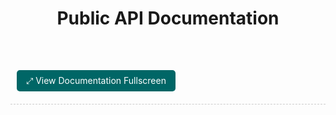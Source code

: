 ﻿---
title: "Public API Documentation"
_disableBreadcrumb: false
_disableAffix: true
_enableSearch: false
_disableToc: false
---

<div style="margin-bottom:15px;padding:10px;border-bottom:1px dashed #ccc;">
  <a href="Public-API.v1-fv.html" style="display:inline-block;padding: 8px 15px; background-color: #006666; color: white; text-decoration: none; border-radius: 5px;margin-bottom:10px;">
    ⤢ View Documentation Fullscreen
  </a>
</div>

<div id="stoplight-api-container" style="margin-top:20px;"></div>
<meta name="viewport" content="width=device-width, initial-scale=1, shrink-to-fit=no">
<script src="https://unpkg.com/@stoplight/elements/web-components.min.js"></script>
<link rel="stylesheet" href="https://unpkg.com/@stoplight/elements/styles.min.css" />
<elements-api 
  apiDescriptionUrl="Public-API.v1.json" 
  router="memory" 
  layout="stacked"
></elements-api>
